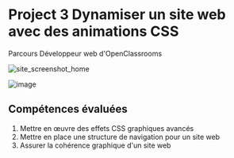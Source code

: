 # Project 3 Dynamiser un site web avec des animations CSS
Parcours Développeur web d'OpenClassrooms

![site_screenshot_home](https://user-images.githubusercontent.com/37021876/152556381-684b7930-2923-48f8-b84c-9d075b97bc09.PNG)

![image](https://user-images.githubusercontent.com/37021876/145802012-f5811658-8e12-48fa-bb49-f36e4e822ad0.png)


## Compétences évaluées
1. Mettre en œuvre des effets CSS graphiques avancés
1. Mettre en place une structure de navigation pour un site web
1. Assurer la cohérence graphique d'un site web
